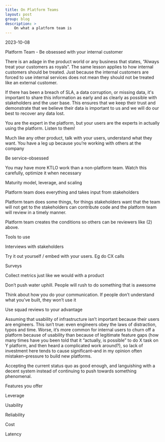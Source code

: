 ```yaml
---
title: On Platform Teams
layout: post
group: blog
description: >
    On what a platform team is
---
```

2023-10-08

Platform Team - Be obsessed with your internal customer 

There is an adage in the product world or any business that states, “Always treat your customers as royals”. The same lesson applies to how internal customers should be treated. Just because the internal customers are forced to use internal services does not mean they should not be treated like an external customer.   

 

If there has been a breach of SLA, a data corruption, or missing data, it's important to share this information as early and as clearly as possible with stakeholders and the user base. This ensures that we keep their trust and demonstrate that we believe their data is important to us and we will do our best to recover any data lost. 

 

You are the expert in the platform, but your users are the experts in actually using the platform. Listen to them! 

 

Much like any other product, talk with your users, understand what they want. You have a leg up because you’re working with others at the company 

 

Be service-obsessed 

 

You may have more KTLO work than a non-platform team. Watch this carefully, optimize it when necessary 

 

Maturity model, leverage, and scaling 

Platform team does everything and takes input from stakeholders 

Platform team does some things, for things stakeholders want that the team will not get to the stakeholders can contribute code and the platform team will review in a timely manner. 

Platform team creates the conditions so others can be reviewers like (2) above. 

 

Tools to use 

Interviews with stakeholders 

Try it out yourself / embed with your users. Eg do CX calls 

Surveys 

Collect metrics just like we would with a product 

 

Don’t push water uphill. People will rush to do something that is awesome 

 

Think about how you do your communication. If people don’t understand what you’ve built, they won’t use it 

 

Use squad reviews to your advantage 

 

Assuming that usability of infrastructure isn’t important because their users are engineers. This isn’t true: even engineers obey the laws of distraction, typos and time. Worse, it’s more common for internal users to churn off a platform because of usability than because of legitimate feature gaps (how many times have you been told that it “actually, is possible” to do X task on Y platform, and then heard a complicated work around?), so lack of investment here tends to cause significant–and in my opinion often mistaken–pressure to build new platforms. 

Accepting the current status quo as good enough, and languishing with a decent system instead of continuing to push towards something phenomenal. 

Features you offer 

Leverage 

Usability 

Reliability 

Cost 

Latency 
